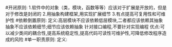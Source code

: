 #开闭原则:
 1.软件中的对象（类，模块，函数等等）应该对于扩展是开放的，但是对于修改是封闭的
 2.用抽象构建框架,用实现扩展细节
 3.有点提高可复用性和可维护性
#依赖倒置原则:
定义:高层模块不应该依赖低层模块,二者都应该依赖其抽象
抽象不应该依赖细节;细节应该依赖抽象
针对接口编程,不要针对实现编程
优点:可以减少类间的耦合性,提高系统稳定性,提高代码可读性可维护性,可降低修改程序造成的风险
#单一职责原则:
定义:
